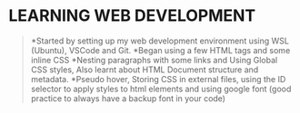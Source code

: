 # LEARNING WEB DEVELOPMENT
  > *Started by setting up my web development environment using WSL (Ubuntu), VSCode and Git.
  > *Began using a few HTML tags and some inline CSS
  > *Nesting paragraphs with some links and Using Global CSS styles, Also learnt about HTML Document structure and metadata.
  > *Pseudo hover, Storing CSS in external files, using the ID selector to apply styles to html elements and using google font (good practice to always have a backup font in your code)